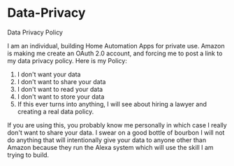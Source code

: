# Data-Privacy
Data Privacy Policy

I am an individual, building Home Automation Apps for private use.  Amazon is making me create an OAuth 2.0 account, and forcing me to post a link to my data privacy policy.  Here is my Policy:

1. I don't want your data
2. I don't want to share your data
3. I don't want to read your data
4. I don't want to store your data
5. If this ever turns into anything, I will see about hiring a lawyer and creating a real data policy.

If you are using this, you probably know me personally in which case I really don't want to share your data.  I swear on a good bottle of bourbon I will not do anything that will intentionally give your data to anyone other than Amazon because they run the Alexa system which will use the skill I am trying to build.
